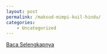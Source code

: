 ```yaml
---
layout: post
permalink: /maksud-mimpi-kuil-hindu/
categories:
    - Uncategorized
---
```


[Baca Selengkapnya](/03)
